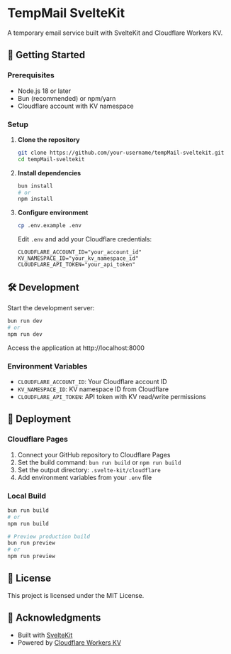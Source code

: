 # TempMail SvelteKit

A temporary email service built with SvelteKit and Cloudflare Workers KV.

## 🚀 Getting Started

### Prerequisites
- Node.js 18 or later
- Bun (recommended) or npm/yarn
- Cloudflare account with KV namespace

### Setup

1. **Clone the repository**
   ```bash
   git clone https://github.com/your-username/tempMail-sveltekit.git
   cd tempMail-sveltekit
   ```

2. **Install dependencies**
   ```bash
   bun install
   # or
   npm install
   ```

3. **Configure environment**
   ```bash
   cp .env.example .env
   ```
   Edit `.env` and add your Cloudflare credentials:
   ```env
   CLOUDFLARE_ACCOUNT_ID="your_account_id"
   KV_NAMESPACE_ID="your_kv_namespace_id"
   CLOUDFLARE_API_TOKEN="your_api_token"
   ```

## 🛠 Development

Start the development server:

```bash
bun run dev
# or
npm run dev
```

Access the application at http://localhost:8000

### Environment Variables
- `CLOUDFLARE_ACCOUNT_ID`: Your Cloudflare account ID
- `KV_NAMESPACE_ID`: KV namespace ID from Cloudflare
- `CLOUDFLARE_API_TOKEN`: API token with KV read/write permissions

## 🚀 Deployment

### Cloudflare Pages
1. Connect your GitHub repository to Cloudflare Pages
2. Set the build command: `bun run build` or `npm run build`
3. Set the output directory: `.svelte-kit/cloudflare`
4. Add environment variables from your `.env` file

### Local Build
```bash
bun run build
# or
npm run build

# Preview production build
bun run preview
# or
npm run preview
```

## 📝 License
This project is licensed under the MIT License.

## 🙏 Acknowledgments
- Built with [SvelteKit](https://kit.svelte.dev/)
- Powered by [Cloudflare Workers KV](https://www.cloudflare.com/products/workers-kv/)
